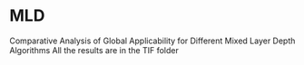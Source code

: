 # MLD
Comparative Analysis of Global Applicability for Different Mixed Layer Depth Algorithms
All the results are in the TIF folder

